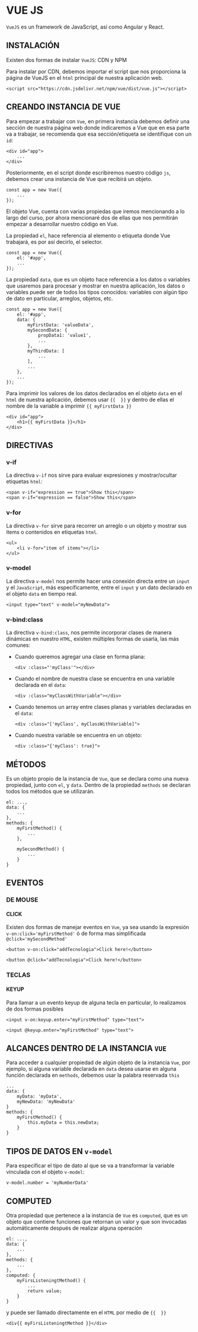 # VUE JS

`VueJS` es un framework de JavaScript, así como Angular y React.

## INSTALACIÓN

Existen dos formas de instalar `VueJS`: CDN y NPM

Para instalar por CDN, debemos importar el script que nos proporciona la página de VueJS en el `html` principal de nuestra aplicación web.

    <script src="https://cdn.jsdelivr.net/npm/vue/dist/vue.js"></script>

## CREANDO INSTANCIA DE VUE

Para empezar a trabajar con `Vue`, en primera instancia debemos definir una sección de nuestra página web donde indicaremos a Vue que en esa parte va a trabajar, se recomienda que esa sección/etiqueta se identifique con un `id`:

    <div id="app">
        ...    
    </div>

Posteriormente, en el script donde escribiremos nuestro código `js`, debemos crear una instancia de Vue que recibirá un objeto.

    const app = new Vue({
        ...
    });

El objeto Vue, cuenta con varias propiedas que iremos mencionando a lo largo del curso, por ahora mencionaré dos de ellas que nos permitirán empezar a desarrollar nuestro código en Vue.

La propiedad `el`, hace referencia al elemento o etiqueta donde Vue trabajará, es por así decirlo, el selector.

    const app = new Vue({
        el: '#app',
        ...
    });

La propiedad `data`, que es un objeto hace referencia a los datos o variables que usaremos para procesar y mostrar en nuestra aplicación, los datos o variables puede ser de todos los tipos conocidos: variables con algún tipo de dato en particular, arreglos, objetos, etc.

    const app = new Vue({
        el: '#app',
        data: {
            myFirstData: 'valueData',
            mySecondData: {
                propData1: 'value1',
                ...
            },
            myThirdData: [
                ...
            ],
            ...
        },
        ...
    });

Para imprimir los valores de los datos declarados en el objeto `data` en el `html` de nuestra aplicación, debemos usar `{{  }}` y dentro de ellas el nombre de la variable a imprimir `{{ myFirstData }}`

    <div id="app">
        <h1>{{ myFirstData }}</h1>
    </div>

## DIRECTIVAS

### v-if

La directiva `v-if` nos sirve para evaluar expresiones y mostrar/ocultar etiquetas `html`:

    <span v-if="expression == true">Show this</span>
    <span v-if="expression == false">Show this</span>

### v-for

La directiva `v-for` sirve para recorrer un arreglo o un objeto y mostrar sus items o contenidos en etiquetas `html`.

    <ul>
        <li v-for="item of items"></li>
    </ul>

### v-model

La directiva `v-model` nos permite hacer una conexión directa entre un `input` y el `JavaScript`, más específicamente, entre el `input` y un dato declarado en el objeto `data` en tiempo real.

    <input type="text" v-model="myNewData">

### v-bind:class

La directiva `v-bind:class`, nos permite incorporar clases de manera dinámicas en nuestro `HTML`, existen múltiples formas de usarla, las más comunes:

* Cuando queremos agregar una clase en forma plana:

    `<div :class="'myClass'"></div>`

* Cuando el nombre de nuestra clase se encuentra en una variable declarada en el `data`:

    `<div :class="myClassWithVariable"></div>`

* Cuando tenemos un array entre clases planas y variables declaradas en el `data`:

    `<div :class="['myClass', myClassWithVariable]">`

* Cuando nuestra variable se encuentra en un objeto:

    `<div :class="{'myClass': true}">`

## MÉTODOS

Es un objeto propio de la instancia de `Vue`, que se declara como una nueva propiedad, junto con `el`, y `data`. Dentro de la propiedad `methods` se declaran todos los métodos que se utilizarán.

    el: ...,
    data: {
        ...
    },
    methods: {
        myFirstMethod() {
            ...
        },

        mySecondMethod() {
            ...
        }
    }

## EVENTOS

### DE MOUSE

#### CLICK

Existen dos formas de manejar eventos en `Vue`, ya sea usando la expresión `v-on:click='myFirstMethod'` ó de forma mas simplificada `@click='mySecondMethod'`

    <button v-on:click="addTecnologia">Click here!</button>

    <button @click="addTecnologia">Click here!</button>

### TECLAS

#### KEYUP

Para llamar a un evento keyup de alguna tecla en particular, lo realizamos de dos formas posibles

    <input v-on:keyup.enter="myFirstMethod" type="text">

    <input @keyup.enter="myFirstMethod" type="text">

## ALCANCES DENTRO DE LA INSTANCIA `VUE`

Para acceder a cualquier propiedad de algún objeto de la instancia `Vue`, por ejemplo, si alguna variable declarada en `data` desea usarse en alguna función declarada en `methods`, debemos usar la palabra reservada `this`

    ...
    data: {
        myData: 'myData',
        myNewData: 'myNewData'
    }
    methods: {
        myFirstMethod() {
            this.myData = this.newData;
        }
    }

## TIPOS DE DATOS EN `v-model`

Para especificar el tipo de dato al que se va a transformar la variable vinculada con el objeto `v-model`:

    v-model.number = 'myNumberData'

## COMPUTED

Otra propiedad que pertenece a la instancia de `Vue` es `computed`, que es un objeto que contiene funciones que retornan un valor y que son invocadas automáticamente después de realizar alguna operación

    el: ...,
    data: {
        ...
    },
    methods: {
        ...
    },
    computed: {
        myFirsListeningtMethod() {
            ...
            return value;
        }
    }

y puede ser llamado directamente en el `HTML` por medio de `{{  }}`

    <div{{ myFirsListeningtMethod }}</div>